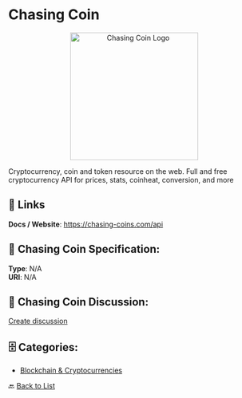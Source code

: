 # Chasing Coin
<p align="center">
    <img width="256" src="https://raw.githubusercontent.com/apis-list/apis-list/main/apis/chasing-coin/logo_256x256.png" alt="Chasing Coin Logo"/>
</p>

Cryptocurrency, coin and token resource on the web. Full and free cryptocurrency API for prices, stats, coinheat, conversion, and more

##  🔗 Links
**Docs / Website**: https://chasing-coins.com/api

## 🧬 Chasing Coin Specification:
**Type**: N/A  
**URI**: N/A

## 💬 Chasing Coin Discussion:
[Create discussion](https://github.com/apis-list/apis-list/discussions/new)

## 🗄️ Categories:
- [Blockchain & Cryptocurrencies](https://github.com/apis-list/apis-list#blockchain--cryptocurrencies-)




🔙 [Back to List](https://github.com/apis-list/apis-list)
